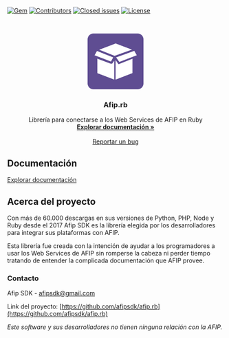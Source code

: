 <!-- PROJECT SHIELDS -->
[![Gem][gem-shield]](https://rubygems.org/gems/afip.rb/)
[![Contributors][contributors-shield]](https://github.com/afipsdk/afip.rb/graphs/contributors)
[![Closed issues][issues-shield]](https://github.com/afipsdk/afip.rb/issues)
[![License][license-shield]](https://github.com/afipsdk/afip.rb/blob/master/LICENSE.txt)


<!-- PROJECT LOGO -->
<br />
<p align="center">
  <a href="https://github.com/afipsdk/afip.rb">
    <img src="https://github.com/afipsdk/afipsdk.github.io/blob/master/images/logo-colored.png" alt="Logo" width="130" height="130">
  </a>

  <h3 align="center">Afip.rb</h3>

  <p align="center">
    Librería para conectarse a los Web Services de AFIP en Ruby
    <br />
    <a href="https://docs.afipsdk.com"><strong>Explorar documentación »</strong></a>
    <br />
    <br />
    <a href="https://github.com/afipsdk/afip.rb/issues">Reportar un bug</a>
  </p>
</p>


<!-- DOCS -->
## Documentación
[Explorar documentación](https://docs.afipsdk.com)

<!-- ABOUT THE PROJECT -->
## Acerca del proyecto
Con más de 60.000 descargas en sus versiones de Python, PHP, Node y Ruby desde el 2017 Afip SDK es la librería elegida por los desarrolladores para integrar sus plataformas con AFIP.

Esta librería fue creada con la intención de ayudar a los programadores a usar los Web Services de AFIP sin romperse la cabeza ni perder tiempo tratando de entender la complicada documentación que AFIP provee.

<!-- CONTACT -->
### Contacto
Afip SDK - afipsdk@gmail.com

Link del proyecto: [https://github.com/afipsdk/afip.rb](https://github.com/afipsdk/afip.rb)


_Este software y sus desarrolladores no tienen ninguna relación con la AFIP._

<!-- MARKDOWN LINKS & IMAGES -->
[gem-shield]: https://img.shields.io/gem/dt/afip.rb.svg?logo=ruby&?logoColor=white
[contributors-shield]: https://img.shields.io/github/contributors/afipsdk/afip.rb.svg?color=orange
[issues-shield]: https://img.shields.io/github/issues-closed-raw/afipsdk/afip.rb.svg?color=blueviolet
[license-shield]: https://img.shields.io/github/license/afipsdk/afip.rb.svg?color=blue
